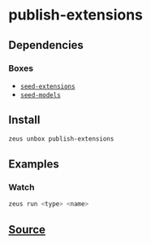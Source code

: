 
publish-extensions
====================







## Dependencies
### Boxes
* [`seed-extensions`](seed-extensions.md)
* [`seed-models`](seed-models.md)




## Install
```bash
zeus unbox publish-extensions
```
## Examples
### Watch
```bash
zeus run <type> <name>
```











## [Source](https://github.com/liquidapps-io/zeus-sdk/tree/master/boxes/groups/core/publish-extensions)